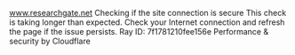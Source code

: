 www.researchgate.net
Checking if the site connection is secure
This check is taking longer than expected. Check your Internet connection and refresh the page if the issue persists.
Ray ID: 7f1781210fee156e
Performance & security by Cloudflare